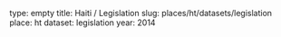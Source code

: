 type: empty
title: Haiti / Legislation
slug: places/ht/datasets/legislation
place: ht
dataset: legislation
year: 2014

